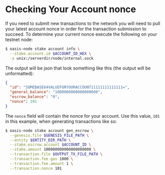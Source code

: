 # Checking Your Account nonce

If you need to submit new transactions to the network you will need to pull your
latest account nonce in order for the transaction submission to succeed. To
determine your current nonce execute the following on your testnet node:

```bash
$ oasis-node stake account info \
  --stake.account.id $ACCOUNT_ID_HEX \
  -a unix:/serverdir/node/internal.sock
```

The output will be json that look something like this (the output will be
unformatted):

```json
{
  "id": "SOMEBASE64VALUEFORYOURACCOUNT11111111111111=",
  "general_balance": "1000000000000000000",
  "escrow_balance": "0",
  "nonce": 101
}
```

The `nonce` field will contain the nonce for your account. Use this value, `101`
in this example, when generating transactions like so:

```bash
$ oasis-node stake account gen_escrow \
  --genesis.file $GENESIS_FILE_PATH \
  --entity $ENTITY_DIR_PATH \
  --stake.escrow.account $ACCOUNT_ID \
  --stake.amount 100000000000000000000 \
  --transaction.file $OUTPUT_TX_FILE_PATH \
  --transaction.fee.gas 1000 \
  --transaction.fee.amount 1 \
  --transaction.nonce 101
```
